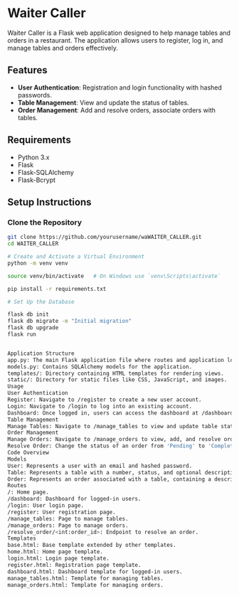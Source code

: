 # Waiter Caller

Waiter Caller is a Flask web application designed to help manage tables and orders in a restaurant. The application allows users to register, log in, and manage tables and orders effectively.

## Features

- **User Authentication**: Registration and login functionality with hashed passwords.
- **Table Management**: View and update the status of tables.
- **Order Management**: Add and resolve orders, associate orders with tables.

## Requirements

- Python 3.x
- Flask
- Flask-SQLAlchemy
- Flask-Bcrypt

## Setup Instructions

### Clone the Repository

```bash
git clone https://github.com/yourusername/waWAITER_CALLER.git
cd WAITER_CALLER

# Create and Activate a Virtual Environment
python -m venv venv

source venv/bin/activate   # On Windows use `venv\Scripts\activate`

pip install -r requirements.txt

# Set Up the Database

flask db init
flask db migrate -m "Initial migration"
flask db upgrade
flask run


Application Structure
app.py: The main Flask application file where routes and application logic are defined.
models.py: Contains SQLAlchemy models for the application.
templates/: Directory containing HTML templates for rendering views.
static/: Directory for static files like CSS, JavaScript, and images.
Usage
User Authentication
Register: Navigate to /register to create a new user account.
Login: Navigate to /login to log into an existing account.
Dashboard: Once logged in, users can access the dashboard at /dashboard.
Table Management
Manage Tables: Navigate to /manage_tables to view and update table statuses, and to add new tables.
Order Management
Manage Orders: Navigate to /manage_orders to view, add, and resolve orders.
Resolve Order: Change the status of an order from 'Pending' to 'Completed'.
Code Overview
Models
User: Represents a user with an email and hashed password.
Table: Represents a table with a number, status, and optional description.
Order: Represents an order associated with a table, containing a description and status.
Routes
/: Home page.
/dashboard: Dashboard for logged-in users.
/login: User login page.
/register: User registration page.
/manage_tables: Page to manage tables.
/manage_orders: Page to manage orders.
/resolve_order/<int:order_id>: Endpoint to resolve an order.
Templates
base.html: Base template extended by other templates.
home.html: Home page template.
login.html: Login page template.
register.html: Registration page template.
dashboard.html: Dashboard template for logged-in users.
manage_tables.html: Template for managing tables.
manage_orders.html: Template for managing orders.




